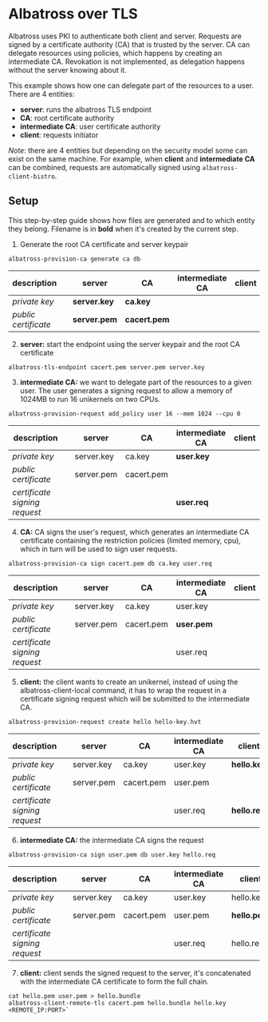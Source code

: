 # Albatross over TLS

Albatross uses PKI to authenticate both client and server. Requests are signed
by a certificate authority (CA) that is trusted by the server. CA can delegate
resources using policies, which happens by creating an intermediate CA.
Revokation is not implemented, as delegation happens without the server knowing
about it.


This example shows how one can delegate part of the resources to a user. There
are 4 entities:
- **server**: runs the albatross TLS endpoint
- **CA**: root certificate authority
- **intermediate CA**: user certificate authority
- **client**: requests initiator

_Note_: there are 4 entities but depending on the security model some can exist
on the same machine. For example, when **client** and **intermediate CA** can be
combined, requests are automatically signed using `albatross-client-bistro`.

## Setup

This step-by-step guide shows how files are generated and to which entity they
belong. Filename is in **bold** when it's created by the current step.

1. Generate the root CA certificate and server keypair

```
albatross-provision-ca generate ca db
```


| description           | | server         |  CA            | intermediate CA | client |
| --------------------- |-| -------------- | -------------- | --------------- | ------ |
| _private key_         | | **server.key** | **ca.key**     |                 |        |
| _public certificate_  | | **server.pem** | **cacert.pem** |                 |        |

2. **server:** start the endpoint using the server keypair and the root CA certificate

```
albatross-tls-endpoint cacert.pem server.pem server.key
```

3. **intermediate CA:** we want to delegate part of the resources to a given
user. The user generates a signing request to allow a memory of 1024MB to run
16 unikernels on two CPUs.

```
albatross-provision-request add_policy user 16 --mem 1024 --cpu 0
```

| description                   | | server     |  CA        | intermediate CA | client |
| ----------------------------- |-| ---------- | ---------- | --------------- | ------ |
| _private key_                 | | server.key | ca.key     | **user.key**    |        |
| _public certificate_          | | server.pem | cacert.pem |                 |        |
| _certificate signing request_ | |            |            | **user.req**    |        |

4. **CA:** CA signs the user's request, which generates an intermediate CA
certificate containing the restriction policies (limited memory, cpu), which in
turn will be used to sign user requests.

```
albatross-provision-ca sign cacert.pem db ca.key user.req
```

| description                   | | server     |  CA        | intermediate CA | client |
| ----------------------------- |-| ---------- | ---------- | --------------- | ------ |
| _private key_                 | | server.key | ca.key     | user.key        |        |
| _public certificate_          | | server.pem | cacert.pem | **user.pem**    |        |
| _certificate signing request_ | |            |            | user.req        |        |

5. **client:** the client wants to create an unikernel, instead of using the
albatross-client-local command, it has to wrap the request in a
certificate signing request which will be submitted to the intermediate CA.

```
albatross-provision-request create hello hello-key.hvt
```

| description                   | | server     |  CA        | intermediate CA | client        |
| ----------------------------- |-| ---------- | ---------- | --------------- | ------------- |
| _private key_                 | | server.key | ca.key     | user.key        | **hello.key** |
| _public certificate_          | | server.pem | cacert.pem | user.pem        |               |
| _certificate signing request_ | |            |            | user.req        | **hello.req** |

6. **intermediate CA:** the intermediate CA signs the request

```
albatross-provision-ca sign user.pem db user.key hello.req
```

| description                   | | server     |  CA        | intermediate CA | client        |
| ----------------------------- |-| ---------- | ---------- | --------------- | ------------- |
| _private key_                 | | server.key | ca.key     | user.key        | hello.key     |
| _public certificate_          | | server.pem | cacert.pem | user.pem        | **hello.pem** |
| _certificate signing request_ | |            |            | user.req        | hello.req     |

7. **client:** client sends the signed request to the server, it's concatenated
with the intermediate CA certificate to form the full chain.

```
cat hello.pem user.pem > hello.bundle
albatross-client-remote-tls cacert.pem hello.bundle hello.key <REMOTE_IP:PORT>`
```

